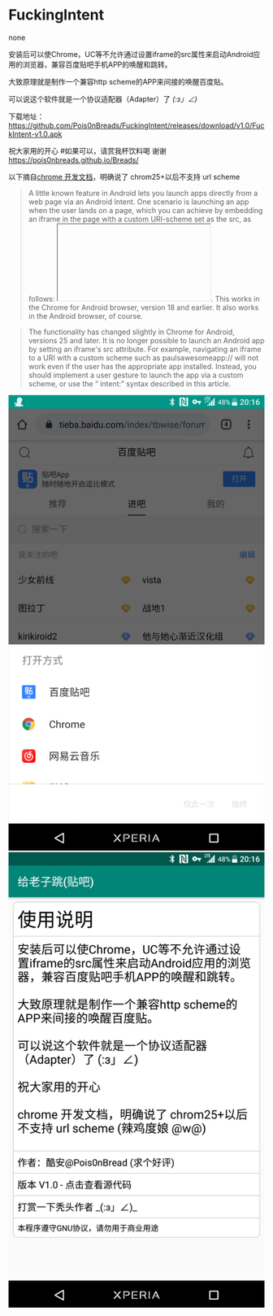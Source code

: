 # FuckingIntent
none


安装后可以使Chrome，UC等不允许通过设置iframe的src属性来启动Android应用的浏览器，兼容百度贴吧手机APP的唤醒和跳转。

大致原理就是制作一个兼容http scheme的APP来间接的唤醒百度贴。

可以说这个软件就是一个协议适配器（Adapter）了 _(:з」∠)_

下载地址：https://github.com/Pois0nBreads/FuckingIntent/releases/download/v1.0/FuckIntent-v1.0.apk

祝大家用的开心 #如果可以，请赏我杯饮料喝 谢谢 https://pois0nbreads.github.io/Breads/

以下摘自[chrome 开发文档]( https://developer.chrome.com/multidevice/android/intents)，明确说了 chrom25+以后不支持 url scheme

> A little known feature in Android lets you launch apps directly from a web page via an Android Intent. One scenario is launching an app when the user lands on a page, which you can achieve by embedding an iframe in the page with a custom URI-scheme set as the src, as follows: <iframe src="paulsawesomeapp://page1"> </iframe>. This works in the Chrome for Android browser, version 18 and earlier. It also works in the Android browser, of course.

> The functionality has changed slightly in Chrome for Android, versions 25 and later. It is no longer possible to launch an Android app by setting an iframe's src attribute. For example, navigating an iframe to a URI with a custom scheme such as paulsawesomeapp:// will not work even if the user has the appropriate app installed. Instead, you should implement a user gesture to launch the app via a custom scheme, or use the “ intent:” syntax described in this article.

![image](https://github.com/Pois0nBreads/FuckingIntent/blob/master/images/Screenshot_20200126-201633.jpg)
![image](https://github.com/Pois0nBreads/FuckingIntent/blob/master/images/Screenshot_20200126-201651.jpg)
